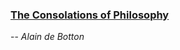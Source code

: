 ### [The Consolations of Philosophy](/the-consolations-of-philosophy.md)
-- *Alain de Botton*


### 